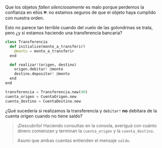 Que los objetos _fallen silenciosamente_ es malo porque perdemos la confianza en ellos :broken_heart:: no estamos seguros de que el objeto haya cumplido con nuestra orden.

Esto no parece tan terrible cuando del vuelo de las golondrinas se trata, pero ¿y si estamos haciendo una transferencia bancaria?

```python
class Transferencia
  def initialize(monto_a_transferir)
    @monto = monto_a_transferir
  end

  def realizar!(origen, destino)
    origen.debitar! @monto
    destino.depositar! @monto
  end
end

transferencia = Transferencia.new(40)
cuenta_origen = CuentaOrigen.new
cuenta_destino = CuentaDestino.new

```

¿Qué sucedería si realizamos la transferencia y `debitar!` **no** debitara de la cuenta origen cuando no tiene saldo?

> ¡Descubrilo! Haciendo consultas en la consola, averiguá con cuánto dinero comienzan y terminan la `cuenta_origen` y la `cuenta_destino`.
>
> Asumí que ambas cuentas entienden el mensaje `saldo`.

